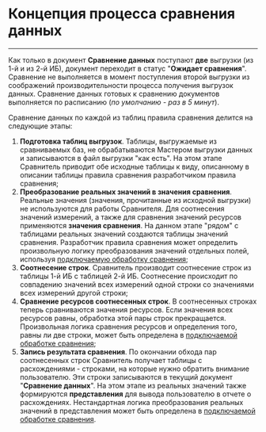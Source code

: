 # Концепция процесса сравнения данных
---
Как только в документ **Сравнение данных** поступают **две** выгрузки (из 1-й и из 2-й ИБ), документ переходит в статус "**Ожидает сравнения**". Сравнение не выполняется в момент поступления второй выгрузки из соображений производительности процесса получения выгрузок данных. Сравнение данных готовых к сравнению документов выполняется по расписанию (*по умолчанию - раз в 5 минут*).

Сравнение данных по каждой из таблиц правила сравнения делится на следующие этапы:

1. **Подготовка таблиц выгрузок**. Таблицы, выгружаемые из сравниваемых баз, не обрабатываются Мастером выгрузки данных и записываются в файл выгрузки "как есть". На этом этапе Сравнитель приводит обе исходные таблицы к виду, описанному в описании таблицы правила сравнения разработчиком правила сравнения;
2. **Преобразование реальных значений в значения сравнения**. Реальные значения (значения, прочитанные из исходной выгрузки) не используются для работы Сравнителя. Для соотнесения значений измерений, а также для сравнения значений ресурсов применяются **значения сравнения**. На данном этапе "рядом" с таблицами реальных значений создаются таблицы значений сравнения. Разработчик правила сравнения может определить произвольную логику преобразования значений отдельных полей, используя [подключаемую обработку сравнения](../../development/comp-rules/comparison-epf.md);
3. **Соотнесение строк**. Сравнитель производит соотнесение строк из таблицы 1-й ИБ с таблицей 2-й ИБ. Соотнесение происходит по совпадению значений всех измерений одной строки со значениями всех измерений другой строки;
4. **Сравнение ресурсов соотнесенных строк**. В соотнесенных строках теперь сравниваются значения ресурсов. Если значения всех ресурсов равны, обработка этой пары строк прекращается. Произвольная логика сравнения ресурсов и определения того, равны ли две строки, может быть определена в [подключаемой обработке сравнения](../../development/comp-rules/comparison-epf.md);
5. **Запись результата сравнения**. По окончании обхода пар соотнесенных строк Сравнитель получает таблицы с расхождениями - строками, на которые нужно обратить внимание пользователю. Эти строки записываются в текущий документ "**Сравнение данных**". На этом этапе из реальных значений также формируются **представления** для вывода пользователю в отчете о расхождениях. Нестандартная логика преобразования реальных значений в представления может быть определена в [подключаемой обработке сравнения](../../development/comp-rules/comparison-epf.md).